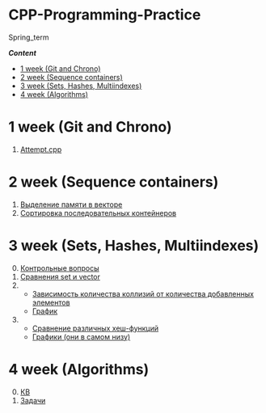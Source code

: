 # CPP-Programming-Practice
Spring_term

***Сontent***
- [1 week (Git and Chrono)](#01)
- [2 week (Sequence containers)](#02)
- [3 week (Sets, Hashes, Multiindexes)](#03)
- [4 week (Algorithms)](#04)


# 1 week (Git and Chrono)  <a name="01"></a>
1.  [Attempt.cpp](https://github.com/Ko-dst-ya/CPP-Programming-Practice/blob/master/Attempt/Attempt.cpp)

# 2 week (Sequence containers) <a name="02"></a>
1.  [Выделение памяти в векторе](https://github.com/Ko-dst-ya/CPP-Programming-Practice/blob/master/Homework/2%20(Sequence%20containers)/Capacity.cpp)
2.  [Сортировка последовательных контейнеров](https://github.com/Ko-dst-ya/CPP-Programming-Practice/blob/master/Homework/2%20(Sequence%20containers)/Sort.cpp)

# 3 week (Sets, Hashes, Multiindexes) <a name="03"></a>
0. [Контрольные вопросы](https://github.com/Ko-dst-ya/CPP-Programming-Practice/blob/master/Homework/3%20(Hash)/3Answer.txt)
1. [Сравнения set и vector](https://github.com/Ko-dst-ya/CPP-Programming-Practice/blob/master/Homework/3%20(Hash)/set_vs_vector.cpp)
2. - [Зависимость количества коллизий от количества добавленных элементов](https://github.com/Ko-dst-ya/CPP-Programming-Practice/blob/master/Homework/3%20(Hash)/hash_value.cpp)
   - [График](https://github.com/Ko-dst-ya/CPP-Programming-Practice/blob/master/Homework/3%20(Hash)/Hash_value_plot.png)
3. - [Сравнение различных хеш-функций](https://github.com/Ko-dst-ya/CPP-Programming-Practice/blob/master/Homework/3%20(Hash)/different_hash_functions.cpp)
   - [Графики (они в самом низу)](https://github.com/Ko-dst-ya/CPP-Programming-Practice/blob/master/Homework/3%20(Hash)/Different_hash_functions.ipynb)

# 4 week (Algorithms) <a name="04"></a>
0. [КВ](https://github.com/Ko-dst-ya/CPP-Programming-Practice/blob/master/Homework/4%20(Algorithms)/4Answers.txt)
1. [Задачи](https://github.com/Ko-dst-ya/CPP-Programming-Practice/blob/master/Homework/4%20(Algorithms)/Source.cpp)


